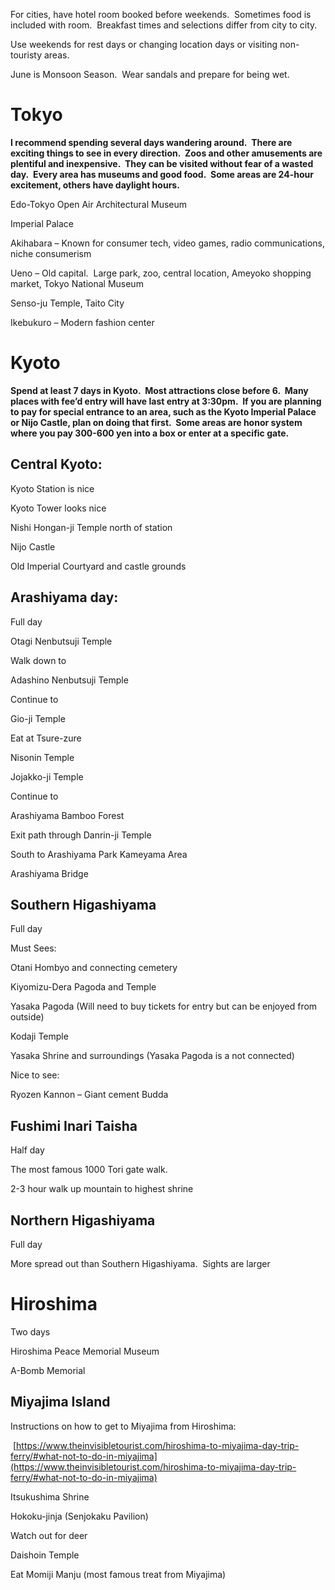 For cities, have hotel room booked before weekends.  Sometimes food is included with room.  Breakfast times and selections differ from city to city.

Use weekends for rest days or changing location days or visiting non-touristy areas.

June is Monsoon Season.  Wear sandals and prepare for being wet.

# Tokyo

**I recommend spending several days wandering around.  There are exciting things to see in every direction.  Zoos and other amusements are plentiful and inexpensive.  They can be visited without fear of a wasted day.  Every area has museums and good food.  Some areas are 24-hour excitement, others have daylight hours.**

Edo-Tokyo Open Air Architectural Museum

Imperial Palace

Akihabara – Known for consumer tech, video games, radio communications, niche consumerism

Ueno – Old capital.  Large park, zoo, central location, Ameyoko shopping market, Tokyo National Museum

Senso-ju Temple, Taito City

Ikebukuro – Modern fashion center

# Kyoto

**Spend at least 7 days in Kyoto.  Most attractions close before 6.  Many places with fee’d entry will have last entry at 3:30pm.  If you are planning to pay for special entrance to an area, such as the Kyoto Imperial Palace or Nijo Castle, plan on doing that first.  Some areas are honor system where you pay 300-600 yen into a box or enter at a specific gate.**

## Central Kyoto:

Kyoto Station is nice

Kyoto Tower looks nice

Nishi Hongan-ji Temple north of station

Nijo Castle

Old Imperial Courtyard and castle grounds

## Arashiyama day:

Full day

Otagi Nenbutsuji Temple

Walk down to

Adashino Nenbutsuji Temple

Continue to

Gio-ji Temple

Eat at Tsure-zure

Nisonin Temple

Jojakko-ji Temple

Continue to

Arashiyama Bamboo Forest

Exit path through Danrin-ji Temple

South to Arashiyama Park Kameyama Area

Arashiyama Bridge

## Southern Higashiyama

Full day

Must Sees:

Otani Hombyo and connecting cemetery

Kiyomizu-Dera Pagoda and Temple

Yasaka Pagoda (Will need to buy tickets for entry but can be enjoyed from outside)

Kodaji Temple

Yasaka Shrine and surroundings (Yasaka Pagoda is a not connected)

Nice to see:

Ryozen Kannon – Giant cement Budda

## Fushimi Inari Taisha

Half day

The most famous 1000 Tori gate walk.

2-3 hour walk up mountain to highest shrine

## Northern Higashiyama

Full day

More spread out than Southern Higashiyama.  Sights are larger

# Hiroshima

Two days

Hiroshima Peace Memorial Museum

A-Bomb Memorial

## Miyajima Island

Instructions on how to get to Miyajima from Hiroshima:

 [https://www.theinvisibletourist.com/hiroshima-to-miyajima-day-trip-ferry/#what-not-to-do-in-miyajima](https://www.theinvisibletourist.com/hiroshima-to-miyajima-day-trip-ferry/#what-not-to-do-in-miyajima)

Itsukushima Shrine

Hokoku-jinja (Senjokaku Pavilion)

Watch out for deer

Daishoin Temple

Eat Momiji Manju (most famous treat from Miyajima)
